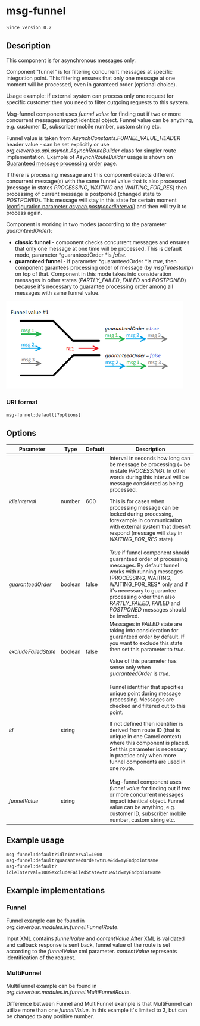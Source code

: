 # msg-funnel

    Since version 0.2

## Description

This component is for asynchronous messages only.

Component "funnel" is for filtering concurrent messages at specific integration point. This filtering ensures that only one message at one moment will be processed, even in garanteed order (optional choice).

Usage example: if external system can process only one request for specific customer then you need to filter outgoing requests to this system.

Msg-funnel component uses *funnel value* for finding out if two or more concurrent messages impact identical object. Funnel value can be anything, e.g. customer ID, subscriber mobile number, custom string etc.

Funnel value is taken from *AsynchConstants.FUNNEL\_VALUE\_HEADER* header value - can be set explicitly or use *org.cleverbus.api.asynch.AsynchRouteBuilder* class for simpler route implementation. Example of *AsynchRouteBuilder* usage is shown on [Guaranteed message processing order](../Asynchronous-messages/Guaranteed-message-processing-order) page.

If there is processing message and this component detects different concurrent message(s) with the same funnel value that is also processed (message in states *PROCESSING*, *WAITING* and *WAITING\_FOR\_RES*) then processing of current message is postponed (changed state to *POSTPONED*). This message will stay in this state for certain moment ([configuration parameter *asynch.postponedInterval*](../../User-guide/Configuration)) and then will try it to process again.

Component is working in two modes (according to the parameter *guaranteedOrder*):

-   **classic funnel** - component checks concurrent messages and ensures that only one message at one time will be processed. This is default mode, parameter *guaranteedOrder *is *false.*
-   **guaranteed funnel** - if parameter *guaranteedOrder *is *true*, then component garantees processing order of message (by *msgTimestamp*) on top of that. Component in this mode takes into consideration messages in other states (*PARTLY\_FAILED*, *FAILED* and *POSTPONED*) because it's necessary to guarantee processing order among all messages with same funnel value.

![ ](../../../attachments/funnel.png)


### URI format

```
msg-funnel:default[?options]
```

## Options

| Parameter            | Type | Default | Description |
| -------------------- | ---- | ------- | ----------- |
| *idleInterval*       | number | 600 | Interval in seconds how long can be message be processing (= be in state *PROCESSING*). In other words during this interval will be message considered as being processed.<p>This is for cases when processing message can be locked during processing, forexample in communication with external system that doesn't respond (message will stay in *WAITING\_FOR\_RES* state)</p> |
| *guaranteedOrder*    | boolean | false | *True* if funnel component should guaranteed order of processing messages. By default funnel works with running messages (PROCESSING, WAITING, WAITING\_FOR\_RES* only and if it's necessary to guarantee processing order then also *PARTLY\_FAILED*, *FAILED* and *POSTPONED* messages should be involved. |
| *excludeFailedState* | boolean | false | Messages in *FAILED* state are taking into consideration for guaranteed order by default. If you want to exclude this state then set this parameter to *true*.<p>Value of this parameter has sense only when *guaranteedOrder* is *true*.</p> |
| *id*                 | string |  | Funnel identifier that specifies unique point during message processing. Messages are checked and filtered out to this point.<p>If not defined then identifier is derived from route ID (that is unique in one Camel context) where this component is placed. Set this parameter is necessary in practice only when more funnel components are used in one route.</p> |
| *funnelValue*        | string |  | Msg-funnel component uses *funnel value* for finding out if two or more concurrent messages impact identical object. Funnel value can be anything, e.g. customer ID, subscriber mobile number, custom string etc. |

 
## Example usage

```
msg-funnel:default?idleInterval=1000
msg-funnel:default?guaranteedOrder=true&id=myEndpointName
msg-funnel:default?idleInterval=100&excludeFailedState=true&id=myEndpointName
```

## Example implementations

### Funnel

Funnel example can be found in *org.cleverbus.modules.in.funnel.FunnelRoute*.

Input XML contains *funnelValue* and *contentValue* After XML is validated and callback response is sent back, funnel value of the route is set according to the *funnelValue* xml parameter. *contentValue* represents identification of the request.

### MultiFunnel

MultiFunnel example can be found in *org.cleverbus.modules.in.funnel.MultiFunnelRoute*.

Difference between Funnel and MultiFunnel example is that MultiFunnel can utilize more than one *funnelValue*. In this example it's limited to 3, but  can be changed to any positive number.
